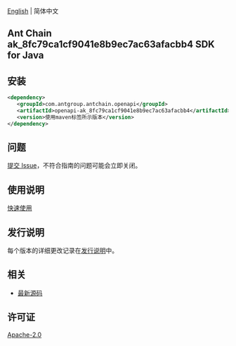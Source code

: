 [English](README.md) | 简体中文

## Ant Chain ak_8fc79ca1cf9041e8b9ec7ac63afacbb4 SDK for Java

## 安装

```xml
<dependency>
   <groupId>com.antgroup.antchain.openapi</groupId>
   <artifactId>openapi-ak_8fc79ca1cf9041e8b9ec7ac63afacbb4</artifactId>
   <version>使用maven标签所示版本</version>
</dependency>
```

## 问题

[提交 Issue](https://github.com/alipay/antchain-openapi-prod-sdk/issues/new)，不符合指南的问题可能会立即关闭。

## 使用说明

[快速使用](https://github.com/alipay/antchain-openapi-prod-sdk)

## 发行说明

每个版本的详细更改记录在[发行说明](./ChangeLog.txt)中。

## 相关

- [最新源码](https://github.com/alipay/antchain-openapi-prod-sdk/)

## 许可证

[Apache-2.0](http://www.apache.org/licenses/LICENSE-2.0)
